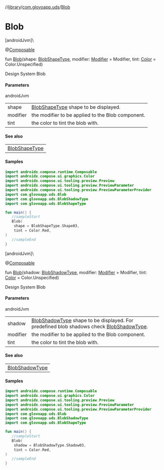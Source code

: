 //[library](../../index.md)/[com.glovoapp.uds](index.md)/[Blob](-blob.md)

# Blob

[androidJvm]\

@[Composable](https://developer.android.com/reference/kotlin/androidx/compose/runtime/Composable.html)

fun [Blob](-blob.md)(shape: [BlobShapeType](-blob-shape-type/index.md), modifier: [Modifier](https://developer.android.com/reference/kotlin/androidx/compose/ui/Modifier.html) = Modifier, tint: [Color](https://developer.android.com/reference/kotlin/androidx/compose/ui/graphics/Color.html) = Color.Unspecified)

Design System Blob

#### Parameters

androidJvm

| | |
|---|---|
| shape | [BlobShapeType](-blob-shape-type/index.md) shape to be displayed. |
| modifier | the modifier to be applied to the Blob component. |
| tint | the color to tint the blob with. |

#### See also

| |
|---|
| [BlobShapeType](-blob-shape-type/index.md) |

#### Samples

```kotlin
import androidx.compose.runtime.Composable
import androidx.compose.ui.graphics.Color
import androidx.compose.ui.tooling.preview.Preview
import androidx.compose.ui.tooling.preview.PreviewParameter
import androidx.compose.ui.tooling.preview.PreviewParameterProvider
import com.glovoapp.uds.Blob
import com.glovoapp.uds.BlobShadowType
import com.glovoapp.uds.BlobShapeType

fun main() { 
   //sampleStart 
   Blob(
    shape = BlobShapeType.Shape03,
    tint = Color.Red,
) 
   //sampleEnd
}
```

[androidJvm]\

@[Composable](https://developer.android.com/reference/kotlin/androidx/compose/runtime/Composable.html)

fun [Blob](-blob.md)(shadow: [BlobShadowType](-blob-shadow-type/index.md), modifier: [Modifier](https://developer.android.com/reference/kotlin/androidx/compose/ui/Modifier.html) = Modifier, tint: [Color](https://developer.android.com/reference/kotlin/androidx/compose/ui/graphics/Color.html) = Color.Unspecified)

Design System Blob

#### Parameters

androidJvm

| | |
|---|---|
| shadow | [BlobShadowType](-blob-shadow-type/index.md) shape to be displayed. For predefined blob shadows check [BlobShadowType](-blob-shadow-type/index.md). |
| modifier | the modifier to be applied to the Blob component. |
| tint | the color to tint the blob with. |

#### See also

| |
|---|
| [BlobShadowType](-blob-shadow-type/index.md) |

#### Samples

```kotlin
import androidx.compose.runtime.Composable
import androidx.compose.ui.graphics.Color
import androidx.compose.ui.tooling.preview.Preview
import androidx.compose.ui.tooling.preview.PreviewParameter
import androidx.compose.ui.tooling.preview.PreviewParameterProvider
import com.glovoapp.uds.Blob
import com.glovoapp.uds.BlobShadowType
import com.glovoapp.uds.BlobShapeType

fun main() { 
   //sampleStart 
   Blob(
    shadow = BlobShadowType.Shadow03,
    tint = Color.Red,
) 
   //sampleEnd
}
```
